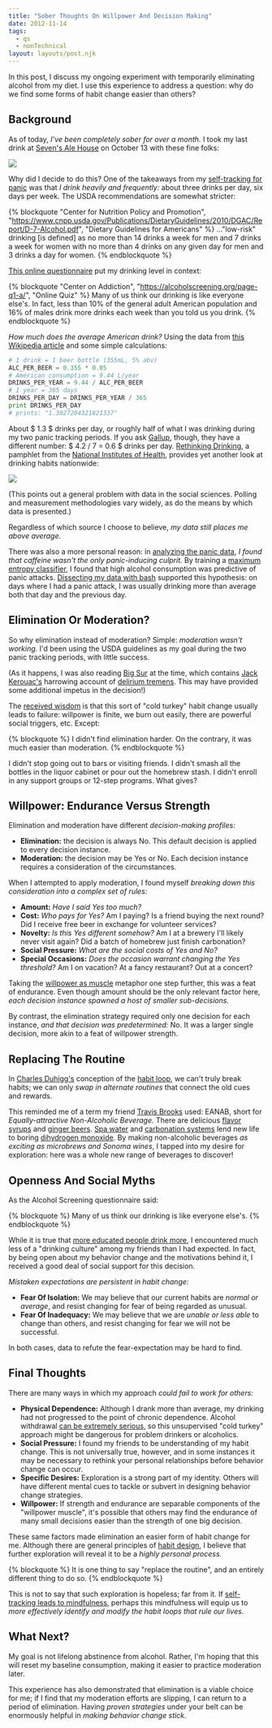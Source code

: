 ```yaml
---
title: "Sober Thoughts On Willpower And Decision Making"
date: 2012-11-14
tags:
  - qs
  - nonTechnical
layout: layouts/post.njk
---
```


In this post, I discuss my ongoing experiment with temporarily eliminating alcohol from my diet. I use this experience to address a question: why do we find some forms of habit change easier than others?

<!-- more -->

## Background

As of today, *I've been completely sober for over a month.* I took my last drink at [Seven's Ale House](http://goo.gl/maps/nSxLn) on October 13 with these fine folks:

<img src="https://lh6.googleusercontent.com/-chtv-noAeXM/UKQNQdVUz1I/AAAAAAAAANQ/8zTq_kKfbCU/s640/sevens-pub.jpg" />

Why did I decide to do this? One of the takeaways from my [self-tracking for panic](/posts/2012-10-14-self-tracking-for-panic-another-dataset/) was that *I drink heavily and frequently:* about three drinks per day, six days per week. The USDA recommendations are somewhat stricter:

{% blockquote "Center for Nutrition Policy and Promotion", "https://www.cnpp.usda.gov/Publications/DietaryGuidelines/2010/DGAC/Report/D-7-Alcohol.pdf", "Dietary Guidelines for Americans" %}
..."low-risk" drinking [is defined] as no more than 14 drinks a week for men and 7 drinks a week for women with no more than 4 drinks on any given day for men and 3 drinks a day for women.
{% endblockquote %}

[This online questionnaire](https://alcoholscreening.org/page-q1-a/) put my drinking level in context:

{% blockquote "Center on Addiction", "https://alcoholscreening.org/page-q1-a/", "Online Quiz" %}
Many of us think our drinking is like everyone else's.  In fact, less than 10% of the general adult American population and 16% of males drink more drinks each week than you told us you drink.
{% endblockquote %}

*How much does the average American drink?* Using the data from [this Wikipedia article](http://en.wikipedia.org/wiki/List_of_countries_by_alcohol_consumption) and some simple calculations:

```py
# 1 drink = 1 beer bottle (355mL, 5% abv)
ALC_PER_BEER = 0.355 * 0.05
# American consumption = 9.44 L/year
DRINKS_PER_YEAR = 9.44 / ALC_PER_BEER
# 1 year = 365 days
DRINKS_PER_DAY = DRINKS_PER_YEAR / 365
print DRINKS_PER_DAY
# prints: "1.3027204321821337"
```

About $ 1.3 $ drinks per day, or roughly half of what I was drinking during my two panic tracking periods. If you ask [Gallup](http://www.gallup.com/poll/156770/majority-drink-alcohol-averaging-four-drinks-week.aspx), though, they have a different number: $ 4.2 / 7 = 0.6 $ drinks per day. [Rethinking Drinking](http://pubs.niaaa.nih.gov/publications/RethinkingDrinking/Rethinking_Drinking.pdf), a pamphlet from the [National Institutes of Health](http://www.nih.gov/), provides yet another look at drinking habits nationwide:

<img src="https://lh3.googleusercontent.com/-vEbziueqO8I/UKQN1vuM15I/AAAAAAAAANg/ermiP-4-0oA/s800/nih-alcohol-use.jpg" />

(This points out a general problem with data in the social sciences. Polling and measurement methodologies vary widely, as do the means by which data is presented.)

Regardless of which source I choose to believe, *my data still places me above average.*

There was also a more personal reason: in [analyzing the panic data](/posts/2012-10-09-self-tracking-for-panic-an-even-deeper-look/), *I found that caffeine wasn't the only panic-inducing culprit.* By training a [maximum entropy classifier](https://github.com/candu/quantified-savagery-files/blob/master/Panic/recovery-journal/panic_maxent.py), I found that high alcohol consumption was predictive of panic attacks. [Dissecting my data with bash](/posts/2012-10-08-self-tracking-for-panic-a-deeper-look/) supported this hypothesis: on days where I had a panic attack, I was usually drinking more than average both that day and the previous day.

## Elimination Or Moderation?

So why elimination instead of moderation? Simple: *moderation wasn't working.* I'd been using the USDA guidelines as my goal during the two panic tracking periods, with little success.

(As it happens, I was also reading [Big Sur](http://www.emptymirrorbooks.com/beat/kerouac-big-sur.html) at the time, which contains [Jack Kerouac's](http://www.jackkerouac.com/) harrowing account of [delirium tremens](http://www.ncbi.nlm.nih.gov/pubmedhealth/PMH0001771/). This may have provided some additional impetus in the decision!)

The [received wisdom](http://strategicsimplicity.com/3-reasons-to-form-new-habits-slowly-and-how-i-failed) is that this sort of "cold turkey" habit change usually leads to failure: willpower is finite, we burn out easily, there are powerful social triggers, etc. Except:

{% blockquote %}
I didn't find elimination harder. On the contrary, it was much easier than moderation.
{% endblockquote %}

I didn't stop going out to bars or visiting friends. I didn't smash all the bottles in the liquor cabinet or pour out the homebrew stash. I didn't enroll in any support groups or 12-step programs. What gives?

## Willpower: Endurance Versus Strength

Elimination and moderation have different *decision-making profiles:*

- **Elimination:** the decision is always No. This default decision is applied to every decision instance.
- **Moderation:** the decision may be Yes or No. Each decision instance requires a consideration of the circumstances.

When I attempted to apply moderation, I found myself *breaking down this consideration into a complex set of rules:*

- **Amount:** *Have I said Yes too much?*
- **Cost:** *Who pays for Yes?* Am I paying? Is a friend buying the next round? Did I receive free beer in exchange for volunteer services?
- **Novelty:** *Is this Yes different somehow?* Am I at a brewery I'll likely never visit again? Did a batch of homebrew just finish carbonation?
- **Social Pressure:** *What are the social costs of Yes and No?*
- **Special Occasions:** *Does the occasion warrant changing the Yes threshold?* Am I on vacation? At a fancy restaurant? Out at a concert?

Taking the [willpower as muscle](http://scopeblog.stanford.edu/2011/12/29/a-conversation-about-the-science-of-willpower/) metaphor one step further, this was a feat of endurance. Even though amount should be the only relevant factor here, *each decision instance spawned a host of smaller sub-decisions.*

By contrast, the elimination strategy required only one decision for each instance, *and that decision was predetermined:* No. It was a larger single decision, more akin to a feat of willpower strength.

## Replacing The Routine

In [Charles Duhigg's](http://charlesduhigg.com/) conception of the [habit loop](http://charlesduhigg.com/how-habits-work/), we can't truly break habits; we can only *swap in alternate routines* that connect the old cues and rewards.

This reminded me of a term my friend [Travis Brooks](http://www.linkedin.com/pub/travis-brooks/4/668/b44) used: EANAB, short for *Equally-attractive Non-Alcoholic Beverage.* There are delicious [flavor syrups](http://shop.torani.com/Bacon-Flavored-Syrup/p/TOR-431248&c=Torani@Syrups?utm_source=google&utm_medium=cpc&adtype=pla&kw=&gclid=CNL6sv21z7MCFQuCQgod-RcAgA) and [ginger beers](http://www.bundaberg.com/info/product_range/ginger_beer/). [Spa water](http://www.myrecipes.com/recipe/herb-infused-spa-water-10000000682668/) and [carbonation systems](http://store.primowater.com/Carbonators.aspx) lend new life to boring [dihydrogen monoxide](http://www.dhmo.org/facts.html). By making non-alcoholic beverages *as exciting as microbrews and Sonoma wines*, I tapped into my desire for exploration: here was a whole new range of beverages to discover!

## Openness And Social Myths

As the Alcohol Screening questionnaire said:

{% blockquote %}
Many of us think our drinking is like everyone else's.
{% endblockquote %}

While it is true that [more educated people drink more](http://www.psychologytoday.com/blog/the-scientific-fundamentalist/201010/why-intelligent-people-drink-more-alcohol), I encountered much less of a "drinking culture" among my friends than I had expected. In fact, by being open about my behavior change and the motivations behind it, I received a good deal of social support for this decision.

*Mistaken expectations are persistent in habit change:*

- **Fear Of Isolation:** We may believe that our current habits are *normal or average*, and resist changing for fear of being regarded as unusual.
- **Fear Of Inadequacy:** We may believe that we are *unable or less able* to change than others, and resist changing for fear we will not be successful.

In both cases, data to refute the fear-expectation may be hard to find.

## Final Thoughts

There are many ways in which my approach *could fail to work for others:*

- **Physical Dependence:** Although I drank more than average, my drinking had not progressed to the point of chronic dependence. Alcohol withdrawal [can be extremely serious](http://www.ncbi.nlm.nih.gov/pubmedhealth/PMH0001769/), so this unsupervised "cold turkey" approach might be dangerous for problem drinkers or alcoholics.
- **Social Pressure:** I found my friends to be understanding of my habit change. This is not universally true, however, and in some instances it may be necessary to rethink your personal relationships before behavior change can occur.
- **Specific Desires:** Exploration is a strong part of my identity. Others will have different mental cues to tackle or subvert in designing behavior change strategies.
- **Willpower:** If strength and endurance are separable components of the "willpower muscle", it's possible that others may find the endurance of many small decisions easier than the strength of one big decision.

These same factors made elimination an easier form of habit change for me. Although there are general principles of [habit design](http://www.meetup.com/habitdesign/), I believe that further exploration will reveal it to be a *highly personal process.*

{% blockquote %}
It is one thing to say "replace the routine", and an entirely different thing to do so.
{% endblockquote %}

This is not to say that such exploration is hopeless; far from it. If [self-tracking leads to mindfulness](http://quantifiedself.com/2010/12/a-futurists-take-on-self-tracking-and-mindfulness/), perhaps this mindfulness will equip us to *more effectively identify and modify the habit loops that rule our lives.*

## What Next?

My goal is not lifelong abstinence from alcohol. Rather, I'm hoping that this will reset my baseline consumption, making it easier to practice moderation later.

This experience has also demonstrated that elimination is a viable choice for me; if I find that my moderation efforts are slipping, I can return to a period of elimination. Having *proven strategies* under your belt can be enormously helpful in *making behavior change stick.*
